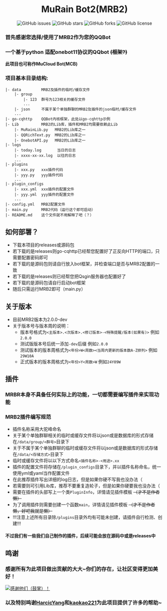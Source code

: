 <h1 align="center">MuRain Bot2(MRB2)</h1>



<p align="center" class="shields">
    <a href="https://github.com/xiaosuyyds/MuRainBot2/issues" style="text-decoration:none">
        <img src="https://img.shields.io/github/issues/xiaosuyyds/MuRainBot2.svg" alt="GitHub issues"/>
    </a>
    <a href="https://github.com/xiaosuyyds/MuRainBot2/stargazers" style="text-decoration:none" >
        <img src="https://img.shields.io/github/stars/xiaosuyyds/MuRainBot2.svg" alt="GitHub stars"/>
    </a>
    <a href="https://github.com/xiaosuyyds/MuRainBot2/network" style="text-decoration:none" >
        <img src="https://img.shields.io/github/forks/xiaosuyyds/MuRainBot2.svg" alt="GitHub forks"/>
    </a>
    <!--
    <a href="https://github.com/xiaosuyyds/MuRainBot2/actions">
        <img src="https://img.shields.io/github/actions/workflow/status/xiaosuyyds/MuRainBot2/vuepress-deploy.yml">
    </a>
    -->
    <a href="https://github.com/xiaosuyyds/MuRainBot2/blob/master/LICENSE" style="text-decoration:none" >
        <img src="https://img.shields.io/static/v1?label=LICENSE&message=GPL-3.0&color=lightrey"alt="GitHub license"/>
    </a>
</p>


### 首先感谢您选择/使用了MRB2作为您的QQBot
### 一个基于python 适配onebot11协议的QQbot ~~(框架?)~~
**此项目也可称作MuCloud Bot(MCB)**



### 项目基本目录结构:
```
|- data         MRB2及插件的临时/缓存文件
    |- group
        |- 123  群号为123相关的缓存文件
        ...
    |- json     不属于某个单独群聊的MRB2及插件的json临时/缓存文件
    ...
|- go-cqhttp    QQBot内核框架，此处以go-cqhttp示例
|- Lib          MRB2的Lib库，插件和MRB2均需要依赖此Lib
    |- MuRainLib.py   MRB2的Lib库之一
    |- QQRichText.py  MRB2的Lib库之一
    |- OnebotAPI.py   MRB2的Lib库之一
|- logs
    |- today.log       当日的日志
    |- xxxx-xx-xx.log  以往的日志
    ...
|- plugins
    |- xxx.py   xxx插件代码
    |- yyy.py   yyy插件代码 
    ...
|- plugin_configs
    |- xxx.yml  xxx插件的配置文件
    |- yyy.yml  yyy插件的配置文件
    ...
|- config.yml   MRB2配置文件
|- main.py      MRB2代码（运行这个即可启动）
|- README.md    这个文件就不用解释了吧（？）
```

## 如何部署？
* 下载本项目的releases或源码包
* 若下载的是releases则go-cqhttp已经帮您配置好了正反向HTTP的端口，只需要配置密码即可
* 若下载的是源码包则请自行放入bot框架，并检查端口是否与MRB2配置的一致
* 若下载的是releases则已经帮您把Qsgin服务器也配置好了
* 若下载的是源码包请自行启动bot框架
* 随后只需运行MRB2即可（main.py）

## 关于版本
 * 目前MRB2版本为2.0.0-dev
 * 关于版本号与版本周的说明：
    * 版本号格式为`<主版本>.<次版本>.<修订版本>-<特殊提醒/版本(如果有)>` 例如`2.0.0`
    * 测试版版本号后统一添加`-dev`后缀 例如`2.0.0`
    * 测试版本的版本周格式为`<年份>W<周数><当周内更新的版本数A-Z排列>` 例如`29W10A`
    * 正式版本的版本周格式为`<年份>Y<周数>W` 例如`24Y09W`

## 插件
### MRBR本身不具备任何实际上的功能，一切都需要编写插件来实现功能
### MRB2插件编写规范

* 插件名称采用大驼峰命名
* 关于某个单独群聊相关的临时或缓存文件将以json或是数据库的形式存储在`/data/group/<群号>`目录下
* 关于不属于某个单独群聊的临时或缓存文件将以json或是数据库的形式存储在`/data/<存储方式>`目录下
* 临时或缓存文件将以以下方式命名`<插件名称>-<用途>.xx`
* 插件的配置文件将存储在`/plugin_configs`目录下，并以插件名称命名，统一使用yml或yaml当作配置文件
* 在此推荐插件写出详细的log日志，但是如果你硬不写我也没办法（
* 若需要则可引用Lib库，推荐不要重复造轮子，但是如果你硬要我也没办法（
* 需要在插件的头部写上一个类`PluginInfo`，详情请见插件模板 ~~（才不是作者懒）~~
* 为了调用插件则需要创建一个函数`main`，详情请见插件模板 ~~（才不是作者懒，好吧我就是懒）~~
* !!!注意上述所有目录除`/plugins`目录外均有可能未创建，请插件自行检测、创建!!!

#### 不过我们有一些我们自己制作的插件，后续可能会放在源码中或是releases中

## 鸣谢

### 感谢所有为此项目做出贡献的大大~你们的存在，让社区变得更加美好！
<a href="https://github.com/xiaosuyyds/MuRainBot2/graphs/contributors">
  <img src="https://contrib.rocks/image?repo=xiaosuyyds/MuRainBot2&max=999" alt=感谢他们（鼓掌）！>
</a>

### 以及特别鸣谢[HarcicYang](https://github.com/HarcicYang)和[kaokao221](https://github.com/kaokao221)为此项目提供了许多的帮助~
